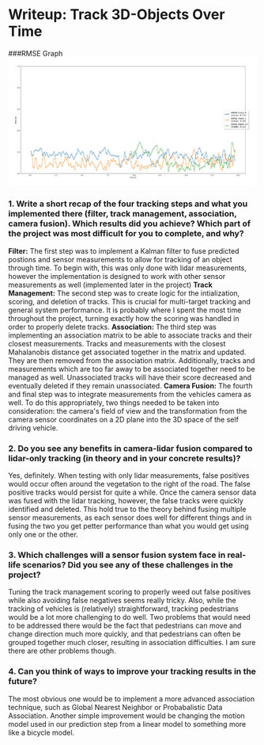 # Writeup: Track 3D-Objects Over Time

###RMSE Graph
![.](media/CLF_results.png)

### 1. Write a short recap of the four tracking steps and what you implemented there (filter, track management, association, camera fusion). Which results did you achieve? Which part of the project was most difficult for you to complete, and why?
**Filter:** The first step was to implement a Kalman filter to fuse predicted postions and sensor measurements to allow for tracking of an object through time. To begin with, this was only done with lidar measurements, however the implementation 
is designed to work with other sensor measurements as well (implemented later in the project)
**Track Management:** The second step was to create logic for the intialization, scoring, and deletion of tracks. This is crucial for multi-target tracking and general system performance. It is probably where I spent the most time throughout the project, turning exactly how the scoring was handled in order to properly delete tracks.
**Association:** The third step was implementing an association matrix to be able to associate tracks and their closest measurements. Tracks and measurements with the closest Mahalanobis distance get associated together in the matrix and updated. They are then removed from the association matrix.
Additionally, tracks and measurements which are too far away to be associated together need to be managed as well. Unassociated tracks will have their score decreased and eventually deleted if they remain unassociated.
**Camera Fusion:** The fourth and final step was to integrate measurements from the vehicles camera as well. To do this appropriately, two things needed to be taken into consideration: the camera's field of view and the transformation from the camera sensor coordinates on a 2D plane into the 3D space of the self driving vehicle.

### 2. Do you see any benefits in camera-lidar fusion compared to lidar-only tracking (in theory and in your concrete results)? 
Yes, definitely. When testing with only lidar measurements, false positives would occur often around the vegetation to the right of the road. The false positive tracks would persist for quite a while. Once the camera sensor data was fused with the lidar tracking, however, the false tracks were quickly identified and deleted.
This hold true to the theory behind fusing multiple sensor measurements, as each sensor does well for different things and in fusing the two you get petter performance than what you would get using only one or the other.

### 3. Which challenges will a sensor fusion system face in real-life scenarios? Did you see any of these challenges in the project?
Tuning the track management scoring to properly weed out false positives while also avoiding false negatives seems really tricky. Also, while the tracking of vehicles is (relatively) straightforward, tracking pedestrians would be a lot more challenging to do well. Two problems that would need to be
addressed there would be the fact that pedestrians can move and change direction much more quickly, and that pedestrians can often be grouped together much closer, resulting in association difficulties. I am sure there are other problems though.

### 4. Can you think of ways to improve your tracking results in the future?
The most obvious one would be to implement a more advanced association technique, such as Global Nearest Neighbor or Probabalistic Data Association. Another simple improvement would be changing the motion model used in our prediction step from a linear model to something more like a bicycle model.
